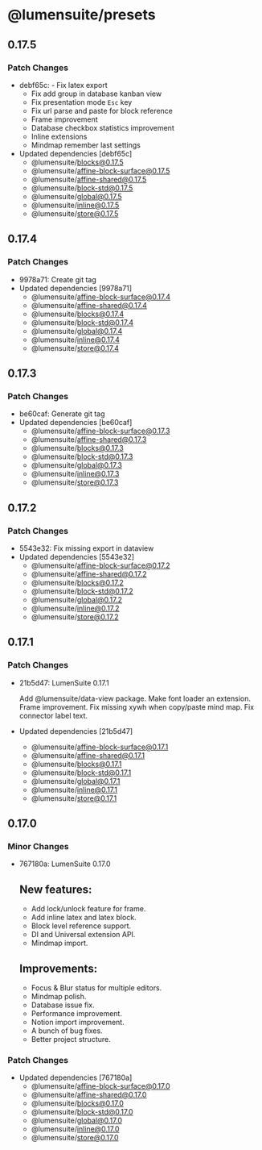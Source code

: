 # @lumensuite/presets

## 0.17.5

### Patch Changes

- debf65c: - Fix latex export
  - Fix add group in database kanban view
  - Fix presentation mode `Esc` key
  - Fix url parse and paste for block reference
  - Frame improvement
  - Database checkbox statistics improvement
  - Inline extensions
  - Mindmap remember last settings
- Updated dependencies [debf65c]
  - @lumensuite/blocks@0.17.5
  - @lumensuite/affine-block-surface@0.17.5
  - @lumensuite/affine-shared@0.17.5
  - @lumensuite/block-std@0.17.5
  - @lumensuite/global@0.17.5
  - @lumensuite/inline@0.17.5
  - @lumensuite/store@0.17.5

## 0.17.4

### Patch Changes

- 9978a71: Create git tag
- Updated dependencies [9978a71]
  - @lumensuite/affine-block-surface@0.17.4
  - @lumensuite/affine-shared@0.17.4
  - @lumensuite/blocks@0.17.4
  - @lumensuite/block-std@0.17.4
  - @lumensuite/global@0.17.4
  - @lumensuite/inline@0.17.4
  - @lumensuite/store@0.17.4

## 0.17.3

### Patch Changes

- be60caf: Generate git tag
- Updated dependencies [be60caf]
  - @lumensuite/affine-block-surface@0.17.3
  - @lumensuite/affine-shared@0.17.3
  - @lumensuite/blocks@0.17.3
  - @lumensuite/block-std@0.17.3
  - @lumensuite/global@0.17.3
  - @lumensuite/inline@0.17.3
  - @lumensuite/store@0.17.3

## 0.17.2

### Patch Changes

- 5543e32: Fix missing export in dataview
- Updated dependencies [5543e32]
  - @lumensuite/affine-block-surface@0.17.2
  - @lumensuite/affine-shared@0.17.2
  - @lumensuite/blocks@0.17.2
  - @lumensuite/block-std@0.17.2
  - @lumensuite/global@0.17.2
  - @lumensuite/inline@0.17.2
  - @lumensuite/store@0.17.2

## 0.17.1

### Patch Changes

- 21b5d47: LumenSuite 0.17.1

  Add @lumensuite/data-view package.
  Make font loader an extension.
  Frame improvement.
  Fix missing xywh when copy/paste mind map.
  Fix connector label text.

- Updated dependencies [21b5d47]
  - @lumensuite/affine-block-surface@0.17.1
  - @lumensuite/affine-shared@0.17.1
  - @lumensuite/blocks@0.17.1
  - @lumensuite/block-std@0.17.1
  - @lumensuite/global@0.17.1
  - @lumensuite/inline@0.17.1
  - @lumensuite/store@0.17.1

## 0.17.0

### Minor Changes

- 767180a: LumenSuite 0.17.0

  ## New features:

  - Add lock/unlock feature for frame.
  - Add inline latex and latex block.
  - Block level reference support.
  - DI and Universal extension API.
  - Mindmap import.

  ## Improvements:

  - Focus & Blur status for multiple editors.
  - Mindmap polish.
  - Database issue fix.
  - Performance improvement.
  - Notion import improvement.
  - A bunch of bug fixes.
  - Better project structure.

### Patch Changes

- Updated dependencies [767180a]
  - @lumensuite/affine-block-surface@0.17.0
  - @lumensuite/affine-shared@0.17.0
  - @lumensuite/blocks@0.17.0
  - @lumensuite/block-std@0.17.0
  - @lumensuite/global@0.17.0
  - @lumensuite/inline@0.17.0
  - @lumensuite/store@0.17.0
